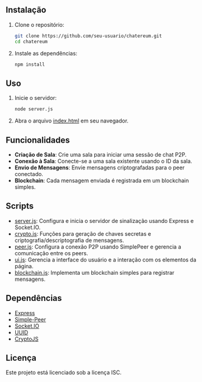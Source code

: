 
## Instalação

1. Clone o repositório:
    ```sh
    git clone https://github.com/seu-usuario/chatereum.git
    cd chatereum
    ```

2. Instale as dependências:
    ```sh
    npm install
    ```

## Uso

1. Inicie o servidor:
    ```sh
    node server.js
    ```

2. Abra o arquivo [index.html](http://_vscodecontentref_/7) em seu navegador.

## Funcionalidades

- **Criação de Sala**: Crie uma sala para iniciar uma sessão de chat P2P.
- **Conexão à Sala**: Conecte-se a uma sala existente usando o ID da sala.
- **Envio de Mensagens**: Envie mensagens criptografadas para o peer conectado.
- **Blockchain**: Cada mensagem enviada é registrada em um blockchain simples.

## Scripts

- [server.js](http://_vscodecontentref_/8): Configura e inicia o servidor de sinalização usando Express e Socket.IO.
- [crypto.js](http://_vscodecontentref_/9): Funções para geração de chaves secretas e criptografia/descriptografia de mensagens.
- [peer.js](http://_vscodecontentref_/10): Configura a conexão P2P usando SimplePeer e gerencia a comunicação entre os peers.
- [ui.js](http://_vscodecontentref_/11): Gerencia a interface do usuário e a interação com os elementos da página.
- [blockchain.js](http://_vscodecontentref_/12): Implementa um blockchain simples para registrar mensagens.

## Dependências

- [Express](https://www.npmjs.com/package/express)
- [Simple-Peer](https://www.npmjs.com/package/simple-peer)
- [Socket.IO](https://www.npmjs.com/package/socket.io)
- [UUID](https://www.npmjs.com/package/uuid)
- [CryptoJS](https://cdnjs.com/libraries/crypto-js)

## Licença

Este projeto está licenciado sob a licença ISC.
